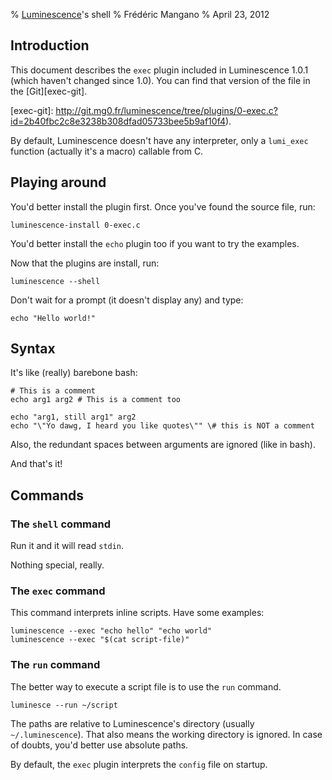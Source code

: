 % [Luminescence]'s shell
% Frédéric Mangano
% April 23, 2012

[luminescence]: index.html

Introduction
------------

This document describes the `exec` plugin included in Luminescence 1.0.1 (which haven't changed since 1.0).
You can find that version of the file in the [Git][exec-git].

[exec-git]: http://git.mg0.fr/luminescence/tree/plugins/0-exec.c?id=2b40fbc2c8e3238b308dfad05733bee5b9af10f4).

By default, Luminescence doesn't have any interpreter, only a `lumi_exec` function (actually it's a macro) callable from C.

Playing around
--------------

You'd better install the plugin first. Once you've found the source file, run:

    luminescence-install 0-exec.c

You'd better install the `echo` plugin too if you want to try the examples.

Now that the plugins are install, run:

    luminescence --shell

Don't wait for a prompt (it doesn't display any) and type:

    echo "Hello world!"

Syntax
------

It's like (really) barebone bash:

    # This is a comment
    echo arg1 arg2 # This is a comment too

    echo "arg1, still arg1" arg2
    echo "\"Yo dawg, I heard you like quotes\"" \# this is NOT a comment

Also, the redundant spaces between arguments are ignored (like in bash).

And that's it!

Commands
--------

### The `shell` command

Run it and it will read `stdin`.

Nothing special, really.

### The `exec` command

This command interprets inline scripts. Have some examples:

    luminescence --exec "echo hello" "echo world"
    luminescence --exec "$(cat script-file)"

### The `run` command

The better way to execute a script file is to use the `run` command.

    luminesce --run ~/script

The paths are relative to Luminescence's directory (usually `~/.luminescence`).
That also means the working directory is ignored. In case of doubts, you'd better use absolute paths.

By default, the `exec` plugin interprets the `config` file on startup.
